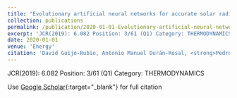 ```yaml
---
title: "Evolutionary artificial neural networks for accurate solar radiation prediction"
collection: publications
permalink: /publication/2020-01-01-Evolutionary-artificial-neural-networks-for-accurate-solar-radiation-prediction
excerpt: 'JCR(2019): 6.082 Position: 3/61 (Q1) Category: THERMODYNAMICS'
date: 2020-01-01
venue: 'Energy'
citation: 'David Guijo-Rubio, Antonio Manuel Durán-Rosal, <strong>Pedro Antonio Gutiérrez</strong>, Antonio Manuel Gómez-Orellana, Carlos Casanova-Mateo, Julia Sanz-Justo, Sancho Salcedo-Sanz, César Hervás-Martínez, &quot;Evolutionary artificial neural networks for accurate solar radiation prediction.&quot; Energy, Vol. Accepted on 11th June, 2020.'
---
```

JCR(2019): 6.082 Position: 3/61 (Q1) Category: THERMODYNAMICS

Use [Google Scholar](https://scholar.google.com/scholar?q=Evolutionary+artificial+neural+networks+for+accurate+solar+radiation+prediction){:target="_blank"} for full citation